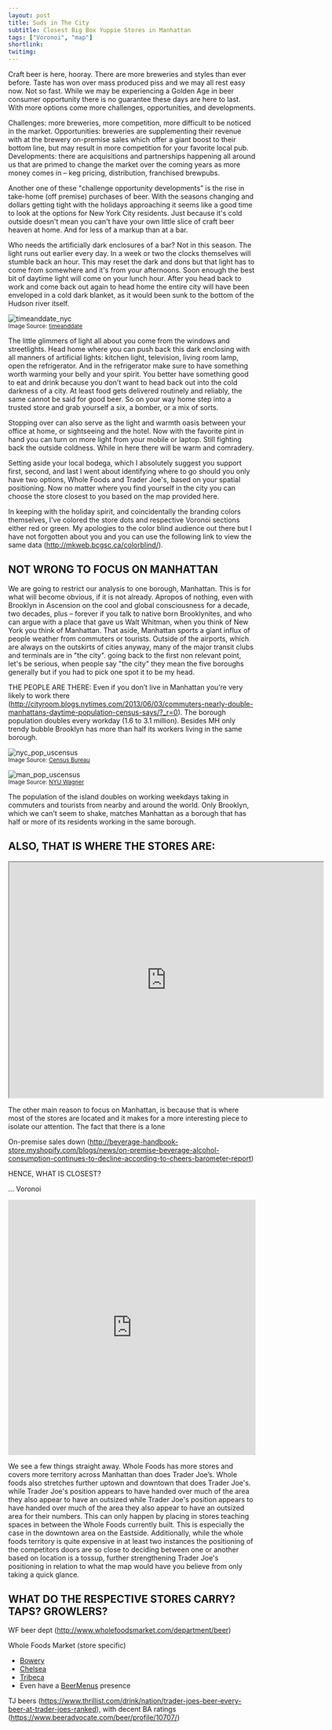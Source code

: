 ```yaml
---
layout: post
title: Suds in The City
subtitle: Closest Big Box Yuppie Stores in Manhattan
tags: ["Voronoi", "map"]
shortlink: 
twitimg: 
---
```




Craft beer is here, hooray. There are more breweries and styles than ever before. Taste has won over mass produced piss and we may all rest easy now. Not so fast. While we may be experiencing a Golden Age in beer consumer opportunity there is no guarantee these days are here to last. With more options come more challenges, opportunities, and developments. 

Challenges: more breweries, more competition, more difficult to be noticed in the market. Opportunities: breweries are supplementing their revenue with at the brewery on-premise sales which offer a giant boost to their bottom line, but may result in more competition for your favorite local pub. Developments: there are acquisitions and partnerships happening all around us that are primed to change the market over the coming years as more money comes in – keg pricing, distribution, franchised brewpubs. 

Another one of these "challenge opportunity developments” is the rise in take-home (off premise) purchases of beer. With the seasons changing and dollars getting tight with the holidays approaching it seems like a good time to look at the options for New York City residents. Just because it's cold outside doesn't mean you can't have your own little slice of craft beer heaven at home. And for less of a markup than at a bar. 

Who needs the artificially dark enclosures of a bar? Not in this season. The light runs out earlier every day. In a week or two the clocks themselves will stumble back an hour. This may reset the dark and dons but that light has to come from somewhere and it's from your afternoons. Soon enough the best bit of daytime light will come on your lunch hour. After you head back to work and come back out again to head home the entire city will have been enveloped in a cold dark blanket, as it would been sunk to the bottom of the Hudson river itself. 

<img src="/gallery/2016/suds-city/timeanddate_nyc.PNG" alt="timeanddate_nyc" /><br>
<sub>Image Source: <a href="https://www.timeanddate.com/sun/usa/new-york" target="_blank">timeanddate</a></sub>

The little glimmers of light all about you come from the windows and streetlights. Head home where you can push back this dark enclosing with all manners of artificial lights: kitchen light, television, living room lamp, open the refrigerator. And in the refrigerator make sure to have something worth warming your belly and your spirit. You better have something good to eat and drink because you don't want to head back out into the cold darkness of a city. At least food gets delivered routinely and reliably, the same cannot be said for good beer. So on your way home step into a trusted store and grab yourself a six, a bomber, or a mix of sorts.


Stopping over can also serve as the light and warmth oasis between your office at home, or sightseeing and the hotel. Now with the favorite pint in hand you can turn on more light from your mobile or laptop. Still fighting back the outside coldness. While in here there will be warm and comradery.  


Setting aside your local bodega, which I absolutely suggest you support first, second, and last I went about identifying where to go should you only have two options, Whole Foods and Trader Joe's, based on your spatial positioning. Now no matter where you find yourself in the city you can choose the store closest to you based on the map provided here.

In keeping with the holiday spirit, and coincidentally the branding colors themselves, I've colored the store dots and respective Voronoi sections either red or green. My apologies to the color blind audience out there but I have not forgotten about you and you can use the following link to view the same data (http://mkweb.bcgsc.ca/colorblind/). 

## NOT WRONG TO FOCUS ON MANHATTAN

We are going to restrict our analysis to one borough, Manhattan. This is for what will become obvious, if it is not already. Apropos of nothing, even with Brooklyn in Ascension on the cool and global consciousness for a decade, two decades, plus – forever if you talk to native born Brooklynites, and who can argue with a place that gave us Walt Whitman, when you think of New York you think of Manhattan. That aside, Manhattan sports a giant influx of people weather from commuters or tourists. Outside of the airports, which are always on the outskirts of cities anyway, many of the major transit clubs and terminals are in "the city". going back to the first non relevant point, let's be serious, when people say "the city" they mean the five boroughs generally but if you had to pick one spot it to be my head.

THE PEOPLE ARE THERE: Even if you don’t live in Manhattan you’re very likely to work there (http://cityroom.blogs.nytimes.com/2013/06/03/commuters-nearly-double-manhattans-daytime-population-census-says/?_r=0). The borough population doubles every workday (1.6 to 3.1 million). Besides MH only trendy bubble Brooklyn has more than half its workers living in the same borough. 

<img src="/gallery/2016/suds-city/nyc_pop_uscensus.png" alt="nyc_pop_uscensus" /><br>
<sub>Image Source: <a href="http://www.census.gov/newsroom/releases/pdf/cb13-tps.53_chart2.pdf" target="_blank">Census Bureau</a></sub>

<img src="/gallery/2016/suds-city/man_pop_uscensus.png" alt="man_pop_uscensus" /><br>
<sub>Image Source: <a href="https://wagner.nyu.edu/files/rudincenter/dynamic_pop_manhattan.pdf" target="_blank">NYU Wagner</a></sub>

The population of the island doubles on working weekdays taking in commuters and tourists from nearby and around the world. Only Brooklyn, which we can't seem to shake, matches Manhattan as a borough that has half or more of its residents working in the same borough.

## ALSO, THAT IS WHERE THE STORES ARE: 

<iframe src="https://www.google.com/maps/d/embed?mid=1RTa4IKNyHEcfF2PCA1J3vbRPUjY" width="640" height="480"></iframe>

The other main reason to focus on Manhattan, is because that is where most of the stores are located and it makes for a more interesting piece to isolate our attention. The fact that there is a lone 


On-premise sales down (http://beverage-handbook-store.myshopify.com/blogs/news/on-premise-beverage-alcohol-consumption-continues-to-decline-according-to-cheers-barometer-report)

HENCE, WHAT IS CLOSEST? 

… Voronoi

<iframe width="100%" height="520" frameborder="0" src="https://endlesspint8.carto.com/viz/9bb87bba-9c19-11e6-b223-0e3ebc282e83/embed_map" allowfullscreen webkitallowfullscreen mozallowfullscreen oallowfullscreen msallowfullscreen></iframe>

We see a few things straight away. Whole Foods has more stores and covers more territory across Manhattan than does Trader Joe’s. Whole foods also stretches further uptown and downtown that does Trader Joe's. while Trader Joe's position appears to have handed over much of the area they also appear to have an outsized while Trader Joe's position appears to have handed over much of the area they also appear to have an outsized area for their numbers. This can only happen by placing in stores teaching spaces in between the Whole Foods currently built. This is especially the case in the downtown area on the Eastside. Additionally, while the whole foods territory is quite expensive in at least two instances the positioning of the competitors doors are so close to deciding between one or another based on location is a tossup, further strengthening Trader Joe's positioning in relation to what the map would have you believe from only taking a quick glance.

## WHAT DO THE RESPECTIVE STORES CARRY? TAPS? GROWLERS?

WF beer dept (http://www.wholefoodsmarket.com/department/beer)

Whole Foods Market (store specific)

* [Bowery](http://www.wholefoodsmarket.com/service/beer-menu-bowery)
* [Chelsea](http://www.wholefoodsmarket.com/service/beer-menu-chelsea)
* [Tribeca](http://www.wholefoodsmarket.com/service/beer-menu-tribeca)
* Even have a [BeerMenus](https://www.beermenus.com/search?q=whole+foods+market) presence

TJ beers (https://www.thrillist.com/drink/nation/trader-joes-beer-every-beer-at-trader-joes-ranked), with decent BA ratings (https://www.beeradvocate.com/beer/profile/10707/)
